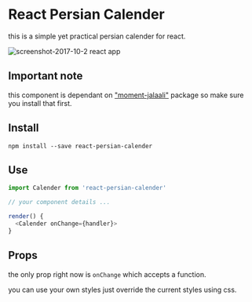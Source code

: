 # React Persian Calender
this is a simple yet practical persian calender for react.

![screenshot-2017-10-2 react app](https://user-images.githubusercontent.com/15430048/31093607-1d4f02be-a7bf-11e7-85a0-47ea71374940.png)

## Important note
this component is dependant on ["moment-jalaali"](https://github.com/jalaali/moment-jalaali) package so make sure you install that first.

## Install 
`npm install --save react-persian-calender`

## Use
```javascript
import Calender from 'react-persian-calender'

// your component details ...

render() {
  <Calender onChange={handler}>
}
```

## Props
the only prop right now is `onChange` which accepts a function.

you can use your own styles just override the current styles 
using css.
